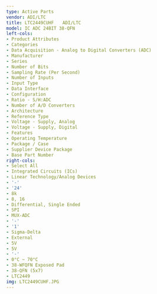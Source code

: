 ```yaml
---
type: Active Parts
vendor: ADI/LTC
title: LTC2449CUHF　　ADI/LTC
model: IC ADC 24BIT 38-QFN
left-cols:
- Product Attributes
- Categories
- Data Acquisition - Analog to Digital Converters (ADC)
- Manufacturer
- Series
- Number of Bits
- Sampling Rate (Per Second)
- Number of Inputs
- Input Type
- Data Interface
- Configuration
- Ratio - S/H:ADC
- Number of A/D Converters
- Architecture
- Reference Type
- Voltage - Supply, Analog
- Voltage - Supply, Digital
- Features
- Operating Temperature
- Package / Case
- Supplier Device Package
- Base Part Number
right-cols:
- Select All
- Integrated Circuits (ICs)
- Linear Technology/Analog Devices
- '-'
- '24'
- 8k
- 8, 16
- Differential, Single Ended
- SPI
- MUX-ADC
- '-'
- '1'
- Sigma-Delta
- External
- 5V
- 5V
- '-'
- 0°C ~ 70°C
- 38-WFQFN Exposed Pad
- 38-QFN (5x7)
- LTC2449
img: LTC2449CUHF.JPG
---
```


